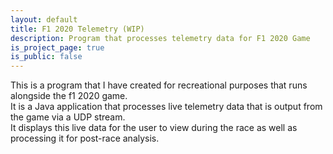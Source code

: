 ```yaml
---
layout: default
title: F1 2020 Telemetry (WIP)
description: Program that processes telemetry data for F1 2020 Game
is_project_page: true
is_public: false
---
```


This is a program that I have created for recreational purposes that runs alongside the f1 2020 game.  
It is a Java application that processes live telemetry data that is output from the game via a UDP stream.  
It displays this live data for the user to view during the race as well as processing it for post-race analysis.
